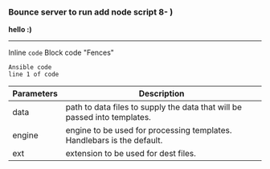 ### Bounce server to run add node script 8- )
__hello :)__
***
Inline `code`
Block code "Fences"
```
Ansible code
line 1 of code
```


| Parameters | Description |
| ------ | ----------- |
| data   | path to data files to supply the data that will be passed into templates. |
| engine | engine to be used for processing templates. Handlebars is the default. |
| ext    | extension to be used for dest files. |
